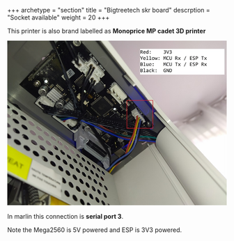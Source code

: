 +++
archetype = "section"
title = "Bigtreetech skr board"
descrption = "Socket available"
weight = 20
+++

This printer is also brand labelled as **Monoprice MP cadet 3D printer**

![step1](weedo_tina2.jpg?width=300px)

In marlin this connection is **serial port 3**.

Note the Mega2560 is 5V powered and ESP is 3V3 powered. 


